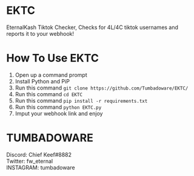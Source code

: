 # EKTC
EternalKash Tiktok Checker, Checks for 4L/4C tiktok usernames and reports it to your webhook!

# How To Use EKTC
1. Open up a command prompt
2. Install Python and PiP
3. Run this command `git clone https://github.com/Tumbadoware/EKTC/`
4. Run this command `cd EKTC`
5. Run this command `pip install -r requirements.txt`
6. Run this command `python EKTC.py`
7. Imput your webhook link and enjoy

# TUMBADOWARE
Discord: Chief Keef#8882 <br>
Twitter: fw_eternal <br>
INSTAGRAM: tumbadoware <br>
